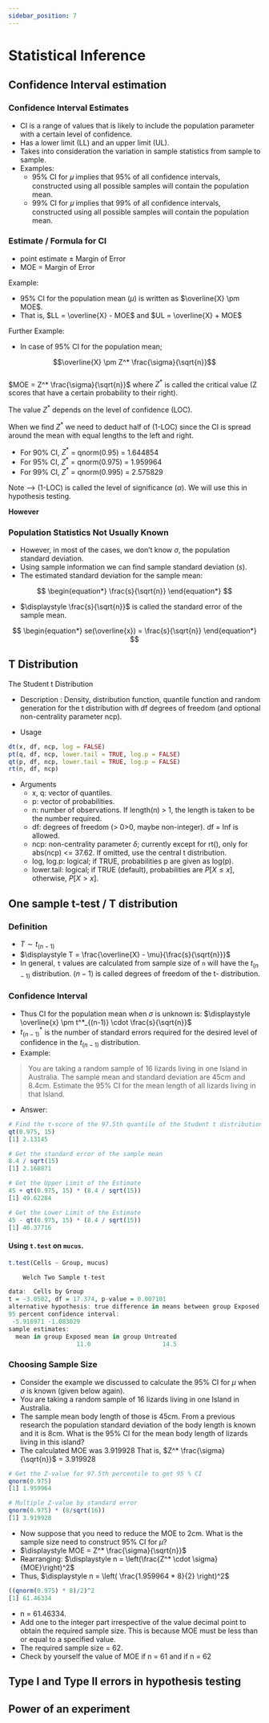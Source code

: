 ```yaml
---
sidebar_position: 7
---
```


# Statistical Inference

## Confidence Interval estimation

### Confidence Interval Estimates
* CI is a range of values that is likely to include the population parameter with a certain level of confidence.
* Has a lower limit (LL) and an upper limit (UL).
* Takes into consideration the variation in sample statistics from sample to sample.
* Examples:
    * 95% CI for 𝜇 implies that 95% of all confidence intervals, constructed using all possible samples will contain the population mean.
    * 99% CI for 𝜇 implies that 99% of all confidence intervals, constructed using all possible samples will contain the population mean.

### Estimate / Formula for CI
* point estimate ± Margin of Error 
* MOE = Margin of Error

Example: 
* 95% CI for the population mean ($\mu$) is written as $\overline{X} \pm MOE$.
* That is, $LL = \overline{X} - MOE$ and $UL = \overline{X} + MOE$

Further Example:
* In case of 95% CI for the population mean;  

$$\overline{X} \pm Z^* \frac{\sigma}{\sqrt{n}}$$  
$MOE = Z^* \frac{\sigma}{\sqrt{n}}$ where $Z^*$ is called the critical value (Z scores that have a certain probability to their right).  

The value $Z^*$ depends on the level of confidence (LOC).  

When we find $Z^*$ we need to deduct half of (1-LOC) since the CI is spread around the mean with equal lengths to the left and right.  

* For 90% CI, $Z^*$ = qnorm(0.95) = 1.644854 
* For 95% CI, $Z^*$ = qnorm(0.975) = 1.959964 
* For 99% CI, $Z^*$ = qnorm(0.995) = 2.575829  

Note —> (1-LOC) is called the level of significance ($\alpha$). We will use this in hypothesis testing.  

**However**

### Population Statistics Not Usually Known

* However, in most of the cases, we don’t know $\sigma$, the population standard deviation. 
* Using sample information we can find sample standard deviation ($s$).
* The estimated standard deviation for the sample mean:  

$$
\begin{equation*}
    \frac{s}{\sqrt{n}} 
\end{equation*}
$$

* $\displaystyle \frac{s}{\sqrt{n}}$ is called the standard error of the sample mean.  

$$
\begin{equation*}
    se(\overline{x}) = \frac{s}{\sqrt{n}}
\end{equation*}
$$


## T Distribution

The Student t Distribution
* Description : Density, distribution function, quantile function and random generation for the t distribution with df degrees of freedom (and optional non-centrality parameter ncp).

* Usage

``` R
dt(x, df, ncp, log = FALSE)
pt(q, df, ncp, lower.tail = TRUE, log.p = FALSE)
qt(p, df, ncp, lower.tail = TRUE, log.p = FALSE)
rt(n, df, ncp)
```

* Arguments
    * x, q: vector of quantiles.
    * p: vector of probabilities.
    * n: number of observations. If length(n) > 1, the length is taken to be the number required.
    * df: degrees of freedom (> 0>0, maybe non-integer). df = Inf is allowed.
    * ncp: non-centrality parameter $\delta$; currently except for rt(), only for abs(ncp) <= 37.62. If omitted, use the central t distribution.
    * log, log.p: logical; if TRUE, probabilities p are given as log(p).
    * lower.tail: logical; if TRUE (default), probabilities are $P[X \le x]$, otherwise, $P[X > x]$.

## One sample t-test / T distribution

### Definition

* $\displaystyle T \sim t_{(n-1)}$
* $\displaystyle T = \frac{\overline{X} - \mu}{\frac{s}{\sqrt{n}}}$
* In general, `t` values are calculated from sample size of `n` will have the $t_{(n-1)}$ distribution. $(n-1)$ is called degrees of freedom of the t- distribution.  

### Confidence Interval

* Thus CI for the population mean when $\sigma$ is unknown is: $\displaystyle \overline{x} \pm t^*_{(n-1)} \cdot \frac{s}{\sqrt{n}}$
* $t^*_{(n-1)}$ is the number of standard errors required for the desired level of confidence in the $t_{(n-1)}$ distribution.
* Example:
> You are taking a random sample of 16 lizards living in one Island in Australia. The sample mean and standard deviation are 45cm and 8.4cm. Estimate the 95% CI for the mean length of all lizards living in that Island.
* Answer:  
``` R
# Find the t-score of the 97.5th quantile of the Student t distribution with df = 15 ( n - 1) to get 95% CI.
qt(0.975, 15)
[1] 2.13145

# Get the standard error of the sample mean
8.4 / sqrt(15)
[1] 2.168871

# Get the Upper Limit of the Estimate
45 + qt(0.975, 15) * (8.4 / sqrt(15))
[1] 49.62284

# Get the Lower Limit of the Estimate
45 - qt(0.975, 15) * (8.4 / sqrt(15))
[1] 40.37716
```

#### Using `t.test` on `mucus`.  

``` R
t.test(Cells ~ Group, mucus)

	Welch Two Sample t-test

data:  Cells by Group
t = -3.0502, df = 17.374, p-value = 0.007101
alternative hypothesis: true difference in means between group Exposed and group Untreated is not equal to 0
95 percent confidence interval:
 -5.916971 -1.083029
sample estimates:
  mean in group Exposed mean in group Untreated 
                   11.0                    14.5 
```

### Choosing Sample Size

* Consider the example we discussed to calculate the 95% CI for $\mu$ when $\sigma$ is known (given below again).
* You are taking a random sample of 16 lizards living in one Island in Australia. 
* The sample mean body length of those is 45cm. From a previous research the population standard deviation of the body length is known and it is 8cm. What is the 95% CI for the mean body length of lizards living in this island?
* The calculated MOE was 3.919928 That is, $Z^* \frac{\sigma}{\sqrt{n}}$ = 3.919928
``` R
# Get the Z-value for 97.5th percentile to get 95 % CI
qnorm(0.975)
[1] 1.959964

# Multiple Z-value by standard error
qnorm(0.975) * (8/sqrt(16))
[1] 3.919928
```

* Now suppose that you need to reduce the MOE to 2cm. What is the sample size need to construct 95% CI for $\mu$?
* $\displaystyle MOE = Z^* \frac{\sigma}{\sqrt{n}}$
* Rearranging: $\displaystyle n = \left(\frac{Z^* \cdot \sigma}{MOE}\right)^2$
* Thus, $\displaystyle n = \left( \frac{1.959964 * 8}{2} \right)^2$

``` R
((qnorm(0.975) * 8)/2)^2
[1] 61.46334
```
* n = 61.46334.
* Add one to the integer part irrespective of the value decimal point to obtain the required sample size. This is because MOE must be less than or equal to a specified value.
* The required sample size = 62.
* Check by yourself the value of MOE if n = 61 and if n = 62  


## Type I and Type II errors in hypothesis testing
## Power of an experiment  

